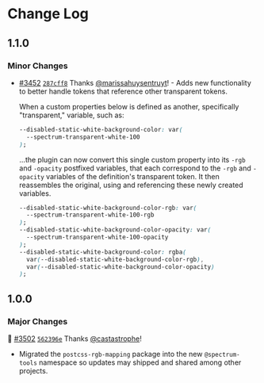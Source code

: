 # Change Log

## 1.1.0

### Minor Changes

- [#3452](https://github.com/adobe/spectrum-css/pull/3452) [`287cff8`](https://github.com/adobe/spectrum-css/commit/287cff82b7706f0f56d6d37f48e1d9c60a6df4b9) Thanks [@marissahuysentruyt](https://github.com/marissahuysentruyt)! - Adds new functionality to better handle tokens that reference other transparent tokens.

  When a custom properties below is defined as another, specifically "transparent," variable, such as:

  ```css
  --disabled-static-white-background-color: var(
  	--spectrum-transparent-white-100
  );
  ```

  ...the plugin can now convert this single custom property into its `-rgb` and `-opacity` postfixed variables, that each correspond to the `-rgb` and `-opacity` variables of the definition's transparent token. It then reassembles the original, using and referencing these newly created variables.

  ```css
  --disabled-static-white-background-color-rgb: var(
  	--spectrum-transparent-white-100-rgb
  );
  --disabled-static-white-background-color-opacity: var(
  	--spectrum-transparent-white-100-opacity
  );
  --disabled-static-white-background-color: rgba(
  	var(--disabled-static-white-background-color-rgb),
  	var(--disabled-static-white-background-color-opacity)
  );
  ```

## 1.0.0

### Major Changes

📝 [#3502](https://github.com/adobe/spectrum-css/pull/3502) [`562396e`](https://github.com/adobe/spectrum-css/commit/562396eaf21769341f78ea3761393b65f00e751b) Thanks [@castastrophe](https://github.com/castastrophe)!

- Migrated the `postcss-rgb-mapping` package into the new `@spectrum-tools` namespace so updates may shipped and shared among other projects.
